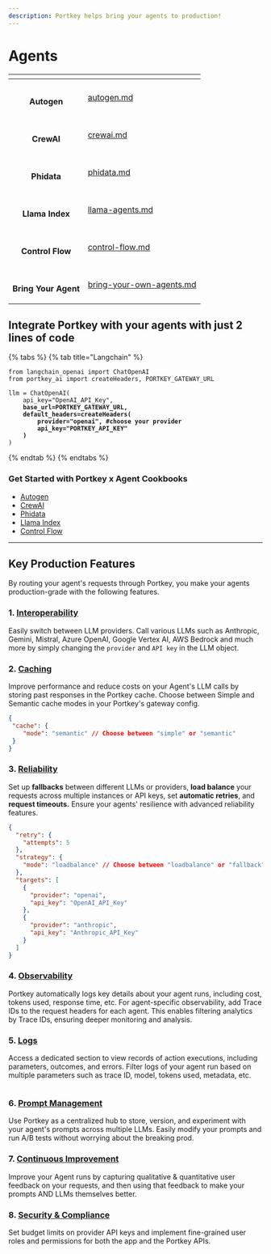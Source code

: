 ```yaml
---
description: Portkey helps bring your agents to production!
---
```


# Agents

<table data-column-title-hidden data-view="cards"><thead><tr><th align="center"></th><th data-hidden data-card-target data-type="content-ref"></th></tr></thead><tbody><tr><td align="center"><p><img src="../../.gitbook/assets/Autogen Image.jpeg" alt=""></p><p><strong>Autogen</strong></p></td><td><a href="autogen.md">autogen.md</a></td></tr><tr><td align="center"><p><img src="../../.gitbook/assets/CrewAI logo.jpg" alt=""></p><p><strong>CrewAI</strong></p></td><td><a href="crewai.md">crewai.md</a></td></tr><tr><td align="center"><p><img src="../../.gitbook/assets/Phidata Square Image.jpeg" alt=""></p><p><strong>Phidata</strong></p></td><td><a href="phidata.md">phidata.md</a></td></tr><tr><td align="center"><p><img src="../../.gitbook/assets/Llamaindex.ai image.jpeg" alt=""></p><p><strong>Llama Index</strong></p></td><td><a href="llama-agents.md">llama-agents.md</a></td></tr><tr><td align="center"><p><img src="../../.gitbook/assets/Prefect Community Logo.png" alt=""></p><p><strong>Control Flow</strong></p></td><td><a href="control-flow.md">control-flow.md</a></td></tr><tr><td align="center"><p><img src="../../.gitbook/assets/Robot Emoji Icon large.webp" alt=""></p><p><strong>Bring Your Agent</strong></p></td><td><a href="bring-your-own-agents.md">bring-your-own-agents.md</a></td></tr></tbody></table>

## Integrate Portkey with your agents with just 2 lines of code

{% tabs %}
{% tab title="Langchain" %}
<pre class="language-python"><code class="lang-python">from langchain_openai import ChatOpenAI
from portkey_ai import createHeaders, PORTKEY_GATEWAY_URL

llm = ChatOpenAI(
    api_key="OpenAI_API_Key",
<strong>    base_url=PORTKEY_GATEWAY_URL,
</strong><strong>    default_headers=createHeaders(
</strong><strong>        provider="openai", #choose your provider
</strong><strong>        api_key="PORTKEY_API_KEY"
</strong><strong>    )
</strong>)
</code></pre>
{% endtab %}
{% endtabs %}

### Get Started with Portkey x Agent Cookbooks

* [Autogen](https://dub.sh/Autogen-docs)
* [CrewAI](https://git.new/crewAI-docs)
* [Phidata](https://dub.sh/Phidata-docs)
* [Llama Index ](https://git.new/llama-agents)
* [Control Flow](https://dub.sh/Control-Flow-docs)

***

## Key Production Features

By routing your agent's requests through Portkey, you make your agents production-grade with the following features.

### 1. [Interoperability](../../product/ai-gateway-streamline-llm-integrations/universal-api.md)

Easily switch between LLM providers. Call various LLMs such as Anthropic, Gemini, Mistral, Azure OpenAI, Google Vertex AI,  AWS Bedrock and much more by simply changing the  `provider` and `API key` in the LLM object.

### 2. [Caching](../../product/ai-gateway-streamline-llm-integrations/cache-simple-and-semantic.md)

Improve performance and reduce costs on your Agent's LLM calls by storing past responses in the Portkey cache. Choose between Simple and Semantic cache modes in your Portkey's gateway config.

```json
{
 "cache": {
    "mode": "semantic" // Choose between "simple" or "semantic"
 }
}
```

### 3. [Reliability](../../product/ai-gateway-streamline-llm-integrations/)

Set up **fallbacks** between different LLMs or providers, **load balance** your requests across multiple instances or API keys, set **automatic retries**, and **request timeouts.** Ensure your agents' resilience with advanced reliability features.

```json
{
  "retry": {
    "attempts": 5
  },
  "strategy": {
    "mode": "loadbalance" // Choose between "loadbalance" or "fallback"
  },
  "targets": [
    {
      "provider": "openai",
      "api_key": "OpenAI_API_Key"
    },
    {
      "provider": "anthropic",
      "api_key": "Anthropic_API_Key"
    }
  ]
}
```

### 4. [Observability](../../product/observability-modern-monitoring-for-llms/)

Portkey automatically logs key details about your agent runs, including cost, tokens used, response time, etc. For agent-specific observability, add Trace IDs to the request headers for each agent. This enables filtering analytics by Trace IDs, ensuring deeper monitoring and analysis.

### 5. [Logs](../../product/observability-modern-monitoring-for-llms/logs.md)

Access a dedicated section to view records of action executions, including parameters, outcomes, and errors. Filter logs of your agent run based on multiple parameters such as trace ID, model, tokens used, metadata, etc.

<figure><img src="../../.gitbook/assets/222.gif" alt=""><figcaption></figcaption></figure>

### 6. [Prompt Management](../../product/prompt-library.md)

Use Portkey as a centralized hub to store, version, and experiment with your agent's prompts across multiple LLMs. Easily modify your prompts and run A/B tests without worrying about the breaking prod.

### 7. [Continuous Improvement](../../product/observability-modern-monitoring-for-llms/feedback.md)

Improve your Agent runs by capturing qualitative & quantitative user feedback on your requests, and then using that feedback to make your prompts AND LLMs themselves better.

### 8. [Security & Compliance](../../product/enterprise-offering/security-portkey.md)

Set budget limits on provider API keys and implement fine-grained user roles and permissions for both the app and the Portkey APIs.
